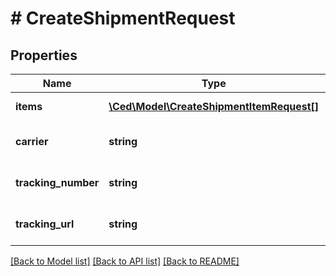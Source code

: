 # # CreateShipmentRequest

## Properties

Name | Type | Description | Notes
------------ | ------------- | ------------- | -------------
**items** | [**\Ced\Model\CreateShipmentItemRequest[]**](CreateShipmentItemRequest.md) | Shipment items | [optional]
**carrier** | **string** | Carrier company name | [optional]
**tracking_number** | **string** | Carrier tracking number | [optional]
**tracking_url** | **string** | Carrier tracking URL | [optional]

[[Back to Model list]](../../README.md#models) [[Back to API list]](../../README.md#endpoints) [[Back to README]](../../README.md)

